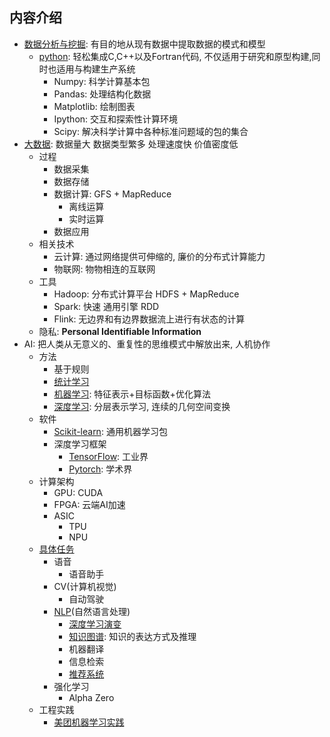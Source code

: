 ## 内容介绍
- [数据分析与挖掘](Data/analysis.md): 有目的地从现有数据中提取数据的模式和模型
    - [python](Data/basic.md): 轻松集成C,C++以及Fortran代码, 不仅适用于研究和原型构建,同时也适用与构建生产系统
        - Numpy: 科学计算基本包
        - Pandas: 处理结构化数据
        - Matplotlib: 绘制图表
        - Ipython: 交互和探索性计算环境
        - Scipy: 解决科学计算中各种标准问题域的包的集合
- [大数据](BigData/bigdata.md): 数据量大 数据类型繁多 处理速度快 价值密度低
    - 过程
        - 数据采集
        - 数据存储
        - 数据计算: GFS + MapReduce
            - 离线运算
            - 实时运算
        - 数据应用
    - 相关技术
        - 云计算: 通过网络提供可伸缩的, 廉价的分布式计算能力
        - 物联网: 物物相连的互联网
    - 工具
        - Hadoop: 分布式计算平台 HDFS + MapReduce
        - Spark: 快速 通用引擎 RDD
        - Flink: 无边界和有边界数据流上进行有状态的计算
    - 隐私: **Personal Identifiable Information**
- AI: 把人类从无意义的、重复性的思维模式中解放出来, 人机协作
    - 方法
        - 基于规则
        - [统计学习](AI/tech/NLP/statistics.md)
        - [机器学习](AI/tech/ML/ml.md): 特征表示+目标函数+优化算法
        - [深度学习](AI/tech/DL/dl.md): 分层表示学习, 连续的几何空间变换
    - 软件
        - [Scikit-learn](AI/tech/ML/sklearn.md): 通用机器学习包
        - 深度学习框架
            - [TensorFlow](AI/tech/DL/tensorflow.md): 工业界
            - [Pytorch](AI/tech/DL/hello_pytorch.py): 学术界
    - 计算架构
        - GPU: CUDA
        - FPGA: 云端AI加速
        - ASIC
            - TPU
            - NPU
    - [具体任务](https://github.com/syntomic/BigData_and_AI/tree/master/AI/)
        - 语音
            - 语音助手
        - CV(计算机视觉)
            - 自动驾驶
        - [NLP](https://github.com/syntomic/BigData_and_AI/tree/master/AI/task/NLP/)(自然语言处理)
            - [深度学习演变](AI/task/NLP/survey.md)
            - [知识图谱](AI/task/NLP/KG.md): 知识的表达方式及推理
            - 机器翻译
            - 信息检索
            - [推荐系统](AI/task/NLP/RS.md)
        - 强化学习
            - Alpha Zero
    - 工程实践
        - [美团机器学习实践](AI/project/meituan.md)